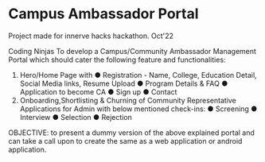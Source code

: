 #  Campus Ambassador Portal
Project made for innerve hacks hackathon. Oct'22

Coding Ninjas
To develop a Campus/Community Ambassador Management Portal which should cater the following feature and functionalities:
1. Hero/Home Page with
● Registration - Name, College, Education Detail, Social Media links, Resume Upload
● Program Details & FAQ
● Application to become CA
● Sign up
● Contact
2. Onboarding,Shortlisting & Churning of Community Representative
Applications for Admin with below mentioned check-ins:
● Screening
● Interview
● Selection
● Rejection

OBJECTIVE: to present a dummy version of the above explained portal and can take a call upon to create the same as a web application or android application.
